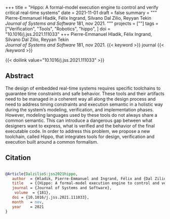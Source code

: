 +++
title = "Hippo: A formal-model execution engine to control and verify critical real-time systems"
date = 2021-11-01
draft = false
summary = """
Pierre-Emmanuel Hladik, Félix Ingrand, Silvano Dal Zilio, Reyyan Tekin <br />
_Journal of Systems and Software_ 181, nov 2021.
"""
projects = [""]
tags = ["Verification", "Tools", "Robotics", "hippo", ]
doi = "10.1016/j.jss.2021.111033"
+++
Pierre-Emmanuel Hladik, Félix Ingrand, Silvano Dal Zilio, Reyyan Tekin <br />
_Journal of Systems and Software_ 181, nov 2021.
{{< keyword >}} journal {{< /keyword >}}


{{< doilink value="10.1016/j.jss.2021.111033" >}}

## Abstract
The design of embedded real-time systems requires specific toolchains to guarantee time
        constraints and safe behavior. These tools and their artifacts need to be managed in a
        coherent way all along the design process and need to address timing constraints and
        execution semantic in a holistic way during the system’s modeling, verification, and
        implementation phases. However, modeling languages used by these tools do not always share a
        common semantic. This can introduce a dangerous gap between what designers want to express,
        what is verified and the behavior of the final executable code. In order to address this
        problem, we propose a new toolchain, called Hippo, that integrates tools for design,
        verification and execution built around a common formalism.



## Citation

```bibtex

@Article{DalzilioS:jss2021hippo,
   author  = {Hladik, Pierre-Emmanuel and Ingrand, Félix and {Dal Zilio}, Silvano and Tekin, Reyyan},
   title   = {{Hippo: A formal-model execution engine to control and verify critical real-time systems}},
   journal = {Journal of Systems and Software},
    volume  = {181},
   doi = {10.1016/j.jss.2021.111033},
   month   = nov, 
   year    = 2021
}

````
